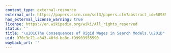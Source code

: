 ```yaml
---
content_type: external-resource
external_url: https://papers.ssrn.com/sol3/papers.cfm?abstract_id=509857
has_external_license_warning: true
license: https://en.wikipedia.org/wiki/All_rights_reserved
status: ''
title: "\u201CThe Consequences of Rigid Wages in Search Models.\u201D"
uid: 970c3c71-a343-40fd-be8c-f99903955590
wayback_url: ''
---
```


